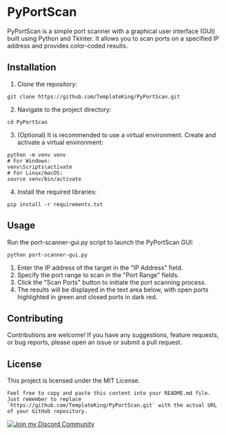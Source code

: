 # PyPortScan

PyPortScan is a simple port scanner with a graphical user interface (GUI) built using Python and Tkinter. It allows you to scan ports on a specified IP address and provides color-coded results.

## Installation

1. Clone the repository:

```shell
git clone https://github.com/TemplateKing/PyPortScan.git
```

2. Navigate to the project directory:

```shell
cd PyPortScan
```

3. (Optional) It is recommended to use a virtual environment. Create and activate a virtual environment:
 
```shell
python -m venv venv
# For Windows:
venv\Scripts\activate
# For Linux/macOS:
source venv/bin/activate
```

4. Install the required libraries:

```shell
pip install -r requirements.txt
```

## Usage

Run the port-scanner-gui.py script to launch the PyPortScan GUI:

```shell
python port-scanner-gui.py
```

1. Enter the IP address of the target in the "IP Address" field.
2. Specify the port range to scan in the "Port Range" fields.
3. Click the "Scan Ports" button to initiate the port scanning process.
4. The results will be displayed in the text area below, with open ports highlighted in green and closed ports in dark red.

## Contributing

Contributions are welcome! If you have any suggestions, feature requests, or bug reports, please open an issue or submit a pull request.

## License

This project is licensed under the MIT License.

```shell
Feel free to copy and paste this content into your README.md file. Just remember to replace `https://github.com/TemplateKing/PyPortScan.git` with the actual URL of your GitHub repository.
```

[![Join my Discord Community](https://img.shields.io/discord/872176810874515536?color=7289DA&label=Join%20our%20Discord&logo=discord&logoColor=ffffff&style=for-the-badge)](https://discord.gg/QKJPfpaFUk)

